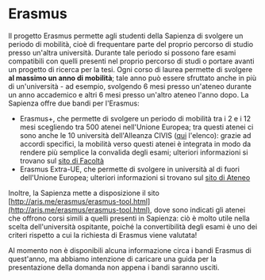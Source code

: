 # Erasmus

Il progetto Erasmus permette agli studenti della Sapienza di svolgere un periodo di mobilità, cioè di frequentare parte del proprio percorso di studio presso un'altra università. Durante tale periodo si possono fare esami compatibili con quelli presenti nel proprio percorso di studi o portare avanti un progetto di ricerca per la tesi. Ogni corso di laurea permette di svolgere **al massimo un anno di mobilità**; tale anno può essere sfruttato anche in più di un'università - ad esempio, svolgendo 6 mesi presso un'ateneo durante un anno accademico e altri 6 mesi presso un'altro ateneo l'anno dopo.
La Sapienza offre due bandi per l'Erasmus:
- Erasmus+, che permette di svolgere un periodo di mobilità tra i 2 e i 12 mesi scegliendo tra 500 atenei nell'Unione Europea; tra questi atenei ci sono anche le 10 università dell'Alleanza CIVIS ([qui](https://www.uniroma1.it/it/pagina/civis-universita-civica-europea) l'elenco): grazie ad accordi specifici, la mobilità verso questi atenei è integrata in modo da rendere più semplice la convalida degli esami; ulteriori informazioni si trovano sul [sito di Facoltà](https://i3s.web.uniroma1.it/it/programma-erasmus-it)
- Erasmus Extra-UE, che permette di svolgere in università al di fuori dell'Unione Europea; ulteriori informazioni si trovano sul [sito di Ateneo](https://www.uniroma1.it/it/pagina/borse-accordi-bilaterali)

Inoltre, la Sapienza mette a disposizione il sito [http://aris.me/erasmus/erasmus-tool.html](http://aris.me/erasmus/erasmus-tool.html), dove sono indicati gli atenei che offrono corsi simili a quelli presenti in Sapienza: ciò è molto utile nella scelta dell'università ospitante, poiché la convertibilità degli esami è uno dei criteri rispetto a cui la richiesta di Erasmus viene valutata!

Al momento non è disponibili alcuna informazione circa i bandi Erasmus di quest'anno, ma abbiamo intenzione di caricare una guida per la presentazione della domanda non appena i bandi saranno usciti.